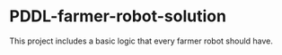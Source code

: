 # PDDL-farmer-robot-solution
This project includes a basic logic that every farmer robot should have.
